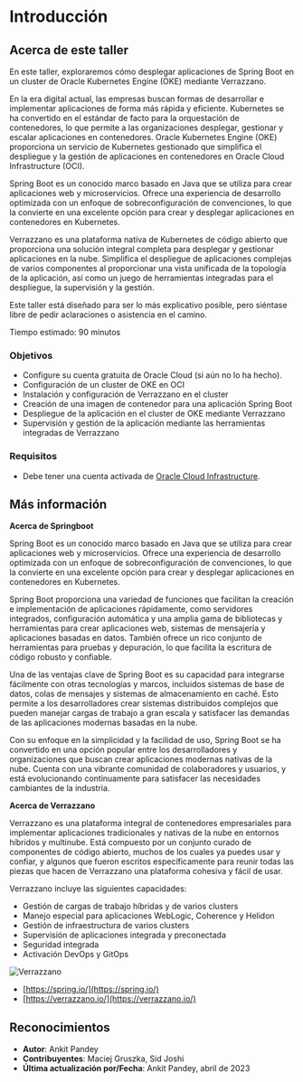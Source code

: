 # Introducción

## Acerca de este taller

En este taller, exploraremos cómo desplegar aplicaciones de Spring Boot en un cluster de Oracle Kubernetes Engine (OKE) mediante Verrazzano.

En la era digital actual, las empresas buscan formas de desarrollar e implementar aplicaciones de forma más rápida y eficiente. Kubernetes se ha convertido en el estándar de facto para la orquestación de contenedores, lo que permite a las organizaciones desplegar, gestionar y escalar aplicaciones en contenedores. Oracle Kubernetes Engine (OKE) proporciona un servicio de Kubernetes gestionado que simplifica el despliegue y la gestión de aplicaciones en contenedores en Oracle Cloud Infrastructure (OCI).

Spring Boot es un conocido marco basado en Java que se utiliza para crear aplicaciones web y microservicios. Ofrece una experiencia de desarrollo optimizada con un enfoque de sobreconfiguración de convenciones, lo que la convierte en una excelente opción para crear y desplegar aplicaciones en contenedores en Kubernetes.

Verrazzano es una plataforma nativa de Kubernetes de código abierto que proporciona una solución integral completa para desplegar y gestionar aplicaciones en la nube. Simplifica el despliegue de aplicaciones complejas de varios componentes al proporcionar una vista unificada de la topología de la aplicación, así como un juego de herramientas integradas para el despliegue, la supervisión y la gestión.

Este taller está diseñado para ser lo más explicativo posible, pero siéntase libre de pedir aclaraciones o asistencia en el camino.

Tiempo estimado: 90 minutos

### Objetivos

*   Configure su cuenta gratuita de Oracle Cloud (si aún no lo ha hecho).
*   Configuración de un cluster de OKE en OCI
*   Instalación y configuración de Verrazzano en el cluster
*   Creación de una imagen de contenedor para una aplicación Spring Boot
*   Despliegue de la aplicación en el cluster de OKE mediante Verrazzano
*   Supervisión y gestión de la aplicación mediante las herramientas integradas de Verrazzano

### Requisitos

*   Debe tener una cuenta activada de [Oracle Cloud Infrastructure](https://cloud.oracle.com/en_US/cloud-infrastructure).

## Más información

**Acerca de Springboot**

Spring Boot es un conocido marco basado en Java que se utiliza para crear aplicaciones web y microservicios. Ofrece una experiencia de desarrollo optimizada con un enfoque de sobreconfiguración de convenciones, lo que la convierte en una excelente opción para crear y desplegar aplicaciones en contenedores en Kubernetes.

Spring Boot proporciona una variedad de funciones que facilitan la creación e implementación de aplicaciones rápidamente, como servidores integrados, configuración automática y una amplia gama de bibliotecas y herramientas para crear aplicaciones web, sistemas de mensajería y aplicaciones basadas en datos. También ofrece un rico conjunto de herramientas para pruebas y depuración, lo que facilita la escritura de código robusto y confiable.

Una de las ventajas clave de Spring Boot es su capacidad para integrarse fácilmente con otras tecnologías y marcos, incluidos sistemas de base de datos, colas de mensajes y sistemas de almacenamiento en caché. Esto permite a los desarrolladores crear sistemas distribuidos complejos que pueden manejar cargas de trabajo a gran escala y satisfacer las demandas de las aplicaciones modernas basadas en la nube.

Con su enfoque en la simplicidad y la facilidad de uso, Spring Boot se ha convertido en una opción popular entre los desarrolladores y organizaciones que buscan crear aplicaciones modernas nativas de la nube. Cuenta con una vibrante comunidad de colaboradores y usuarios, y está evolucionando continuamente para satisfacer las necesidades cambiantes de la industria.

**Acerca de Verrazzano**

Verrazzano es una plataforma integral de contenedores empresariales para implementar aplicaciones tradicionales y nativas de la nube en entornos híbridos y multinube. Está compuesto por un conjunto curado de componentes de código abierto, muchos de los cuales ya puedes usar y confiar, y algunos que fueron escritos específicamente para reunir todas las piezas que hacen de Verrazzano una plataforma cohesiva y fácil de usar.

Verrazzano incluye las siguientes capacidades:

*   Gestión de cargas de trabajo híbridas y de varios clusters
*   Manejo especial para aplicaciones WebLogic, Coherence y Helidon
*   Gestión de infraestructura de varios clusters
*   Supervisión de aplicaciones integrada y preconectada
*   Seguridad integrada
*   Activación DevOps y GitOps

![Verrazzano](images/verrazzano.png)

*   [https://spring.io/](https://spring.io/)
*   [https://verrazzano.io/](https://verrazzano.io/)

## Reconocimientos

*   **Autor**: Ankit Pandey
*   **Contribuyentes**: Maciej Gruszka, Sid Joshi
*   **Última actualización por/Fecha**: Ankit Pandey, abril de 2023